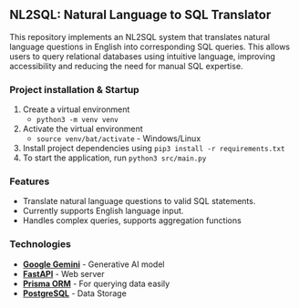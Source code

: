 ## NL2SQL: Natural Language to SQL Translator
This repository implements an NL2SQL system that translates natural language questions in English into corresponding SQL queries. This allows users to query relational databases using intuitive language, improving accessibility and reducing the need for manual SQL expertise.

### Project installation & Startup
1. Create a virtual environment
	- ```python3 -m venv venv``` 
2. Activate the virtual environment
	- ```source venv/bat/activate``` - Windows/Linux
3. Install project dependencies using ```pip3 install -r requirements.txt```
4. To start the application, run ```python3 src/main.py```


### Features
- Translate natural language questions to valid SQL statements.
- Currently supports English language input.
- Handles complex queries, supports aggregation functions


### Technologies
- **[Google Gemini](https://ai.google.dev/docs/gemini_api_overview)** - Generative AI model
- **[FastAPI](https://fastapi.tiangolo.com)** - Web server
- **[Prisma ORM](https://prisma-client-py.readthedocs.io/en/stable/)** - For querying data easily
- **[PostgreSQL]()** - Data Storage
